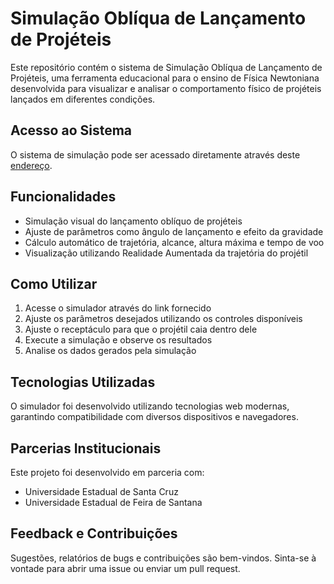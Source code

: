 # Simulação Oblíqua de Lançamento de Projéteis

Este repositório contém o sistema de Simulação Oblíqua de Lançamento de Projéteis, uma ferramenta educacional para o ensino de Física Newtoniana desenvolvida para visualizar e analisar o comportamento físico de projéteis lançados em diferentes condições.

## Acesso ao Sistema

O sistema de simulação pode ser acessado diretamente através deste [endereço](https://ar-mecanica-app-56c177680f16.herokuapp.com/).

## Funcionalidades

- Simulação visual do lançamento oblíquo de projéteis
- Ajuste de parâmetros como ângulo de lançamento e efeito da gravidade
- Cálculo automático de trajetória, alcance, altura máxima e tempo de voo
- Visualização utilizando Realidade Aumentada da trajetória do projétil

## Como Utilizar

1. Acesse o simulador através do link fornecido
2. Ajuste os parâmetros desejados utilizando os controles disponíveis
3. Ajuste o receptáculo para que o projétil caia dentro dele
4. Execute a simulação e observe os resultados
5. Analise os dados gerados pela simulação

## Tecnologias Utilizadas

O simulador foi desenvolvido utilizando tecnologias web modernas, garantindo compatibilidade com diversos dispositivos e navegadores.

## Parcerias Institucionais

Este projeto foi desenvolvido em parceria com:
- Universidade Estadual de Santa Cruz
- Universidade Estadual de Feira de Santana

## Feedback e Contribuições

Sugestões, relatórios de bugs e contribuições são bem-vindos. Sinta-se à vontade para abrir uma issue ou enviar um pull request.
